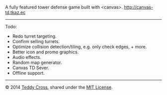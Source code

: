 A fully featured tower defense game built with &lt;canvas&gt;. http://canvas-td.tkaz.ec

---

Todo:

* Redo turret targeting.
* Confirm selling turrets.
* Optimize collision detection/tiling, e.g. only check edges, + more.
* Better icon and promo graphics.
* Audio effects.
* Random map generator.
* Canvas TD Sever.
* Offline support.

---

© 2014 [Teddy Cross](http://tkaz.ec), shared under the [MIT License](http://www.opensource.org/licenses/MIT).
